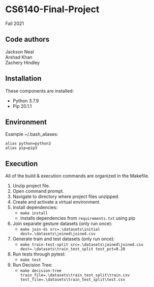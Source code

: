 # CS6140-Final-Project

Fall 2021

Code authors
-----------
Jackson Neal  
Arshad Khan  
Zachery Hindley

Installation
------------
These components are installed:

- Python 3.7.9
- Pip 20.1.1

Environment
-----------
Example ~/.bash_aliases:

```
alias python=python3
alias pip=pip3
```

Execution
---------
All of the build & execution commands are organized in the Makefile.

1) Unzip project file.
2) Open command prompt.
3) Navigate to directory where project files unzipped.
4) Create and activate a virtual environment.
5) Install dependencies:
    - `make install`
    - installs dependencies from `requirements.txt` using pip
6) Join separate gesture datasets (only run once):
    - `make join-ds src=.\datasets\initial dest=.\datasets\joined\joined.csv`
7) Generate train and test datasets (only run once):
    - `make train-test-split src=.\datasets\joined\joined.csv dest=.\datasets\train_test_split test_pct=0.20`
8) Run tests through pytest:
    - `make test`
9) Run Decision Tree:
    - `make decision-tree train_file=.\datasets\train_test_split\train.csv test_file=.\datasets\train_test_split\test.csv`
